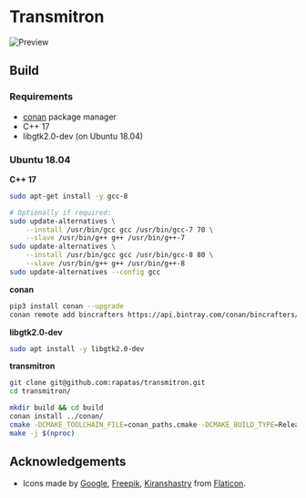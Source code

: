 # Transmitron

![Preview](https://i.imgur.com/1whe3Pf.png "2 connections, 4 subscriptions, homepage")

## Build

### Requirements

- [conan](https://conan.io/) package manager
- C++ 17
- libgtk2.0-dev (on Ubuntu 18.04)

### Ubuntu 18.04

**C++ 17**

```bash
sudo apt-get install -y gcc-8

# Optionally if required:
sudo update-alternatives \
    --install /usr/bin/gcc gcc /usr/bin/gcc-7 70 \
    --slave /usr/bin/g++ g++ /usr/bin/g++-7
sudo update-alternatives \
    --install /usr/bin/gcc gcc /usr/bin/gcc-8 80 \
    --slave /usr/bin/g++ g++ /usr/bin/g++-8
sudo update-alternatives --config gcc
```

**conan**

```bash
pip3 install conan --upgrade
conan remote add bincrafters https://api.bintray.com/conan/bincrafters/public-conan
```

**libgtk2.0-dev**

```bash
sudo apt install -y libgtk2.0-dev
```

**transmitron**

```bash
git clone git@github.com:rapatas/transmitron.git
cd transmitron/

mkdir build && cd build
conan install ../conan/
cmake -DCMAKE_TOOLCHAIN_FILE=conan_paths.cmake -DCMAKE_BUILD_TYPE=Release ..
make -j $(nproc)
```

## Acknowledgements

- Icons made by [Google](https://www.flaticon.com/authors/google), [Freepik](https://www.freepik.com), [Kiranshastry](https://www.flaticon.com/authors/kiranshastry) from [Flaticon](https://www.flaticon.com/).
